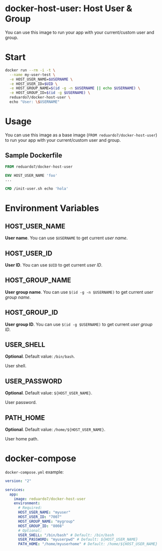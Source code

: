 # docker-host-user: Host User &amp; Group

You can use this image to run your app with your current/custom user and group.

# Start

```bash
docker run --rm -i -t \
  --name my-user-test \
  -e HOST_USER_NAME=$USERNAME \
  -e HOST_USER_ID=$UID \
  -e HOST_GROUP_NAME=$(id -g -n $USERNAME || echo $USERNAME) \
  -e HOST_GROUP_ID=$(id -g $USERNAME) \
  reduardo7/docker-host-user \
  echo "User: \$USERNAME"
```

# Usage

You can use this image as a base image (`FROM reduardo7/docker-host-user`) to run your app with your current/custom user and group.

## Sample Dockerfile

```Dockerfile
FROM reduardo7/docker-host-user

ENV HOST_USER_NAME 'foo'
...

CMD /init-user.sh echo 'hola'
```

# Environment Variables

## HOST_USER_NAME

**User name**. You can use `$USERNAME` to get current *user name*.

## HOST_USER_ID

**User ID**. You can use `$UID` to get current *user ID*.

## HOST_GROUP_NAME

**User group name**. You can use `$(id -g -n $USERNAME)` to get current *user group name*.

## HOST_GROUP_ID

**User group ID**. You can use `$(id -g $USERNAME)` to get current *user group ID*.

## USER_SHELL

**Optional**. Default value: `/bin/bash`.

User shell.

## USER_PASSWORD

**Optional**. Default value: `${HOST_USER_NAME}`.

User password.

## PATH_HOME

**Optional**. Default value: `/home/${HOST_USER_NAME}`.

User home path.

# docker-compose

`docker-compose.yml` example:

```yml
version: "2"

services:
  app:
    image: reduardo7/docker-host-user
    environment:
      # Required:
      HOST_USER_NAME: "myuser"
      HOST_USER_ID: "7007"
      HOST_GROUP_NAME: "mygroup"
      HOST_GROUP_ID: "8008"
      # Optional:
      USER_SHELL: "/bin/bash" # Default: /bin/bash
      USER_PASSWORD: "myuserpwd" # Default: ${HOST_USER_NAME}
      PATH_HOME: "/home/myuserhome" # Default: /home/${HOST_USER_NAME}
```
